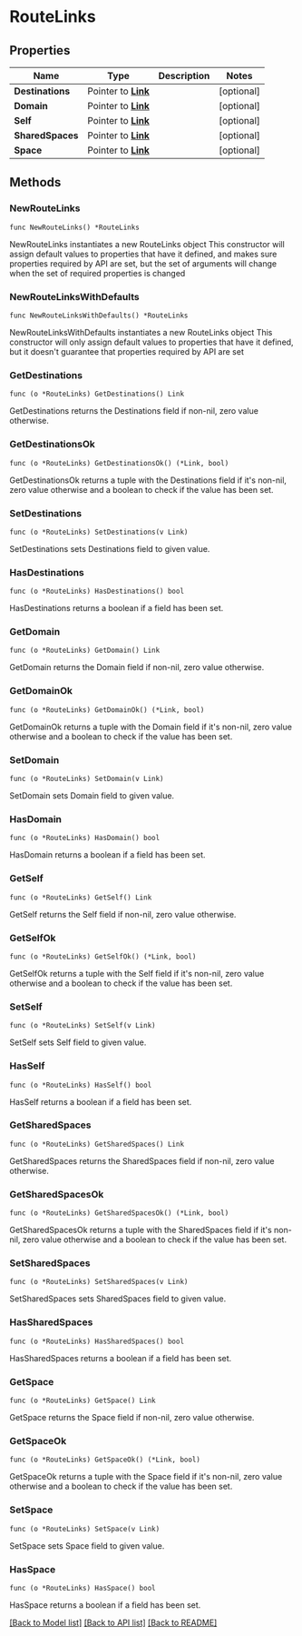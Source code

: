 # RouteLinks

## Properties

Name | Type | Description | Notes
------------ | ------------- | ------------- | -------------
**Destinations** | Pointer to [**Link**](Link.md) |  | [optional] 
**Domain** | Pointer to [**Link**](Link.md) |  | [optional] 
**Self** | Pointer to [**Link**](Link.md) |  | [optional] 
**SharedSpaces** | Pointer to [**Link**](Link.md) |  | [optional] 
**Space** | Pointer to [**Link**](Link.md) |  | [optional] 

## Methods

### NewRouteLinks

`func NewRouteLinks() *RouteLinks`

NewRouteLinks instantiates a new RouteLinks object
This constructor will assign default values to properties that have it defined,
and makes sure properties required by API are set, but the set of arguments
will change when the set of required properties is changed

### NewRouteLinksWithDefaults

`func NewRouteLinksWithDefaults() *RouteLinks`

NewRouteLinksWithDefaults instantiates a new RouteLinks object
This constructor will only assign default values to properties that have it defined,
but it doesn't guarantee that properties required by API are set

### GetDestinations

`func (o *RouteLinks) GetDestinations() Link`

GetDestinations returns the Destinations field if non-nil, zero value otherwise.

### GetDestinationsOk

`func (o *RouteLinks) GetDestinationsOk() (*Link, bool)`

GetDestinationsOk returns a tuple with the Destinations field if it's non-nil, zero value otherwise
and a boolean to check if the value has been set.

### SetDestinations

`func (o *RouteLinks) SetDestinations(v Link)`

SetDestinations sets Destinations field to given value.

### HasDestinations

`func (o *RouteLinks) HasDestinations() bool`

HasDestinations returns a boolean if a field has been set.

### GetDomain

`func (o *RouteLinks) GetDomain() Link`

GetDomain returns the Domain field if non-nil, zero value otherwise.

### GetDomainOk

`func (o *RouteLinks) GetDomainOk() (*Link, bool)`

GetDomainOk returns a tuple with the Domain field if it's non-nil, zero value otherwise
and a boolean to check if the value has been set.

### SetDomain

`func (o *RouteLinks) SetDomain(v Link)`

SetDomain sets Domain field to given value.

### HasDomain

`func (o *RouteLinks) HasDomain() bool`

HasDomain returns a boolean if a field has been set.

### GetSelf

`func (o *RouteLinks) GetSelf() Link`

GetSelf returns the Self field if non-nil, zero value otherwise.

### GetSelfOk

`func (o *RouteLinks) GetSelfOk() (*Link, bool)`

GetSelfOk returns a tuple with the Self field if it's non-nil, zero value otherwise
and a boolean to check if the value has been set.

### SetSelf

`func (o *RouteLinks) SetSelf(v Link)`

SetSelf sets Self field to given value.

### HasSelf

`func (o *RouteLinks) HasSelf() bool`

HasSelf returns a boolean if a field has been set.

### GetSharedSpaces

`func (o *RouteLinks) GetSharedSpaces() Link`

GetSharedSpaces returns the SharedSpaces field if non-nil, zero value otherwise.

### GetSharedSpacesOk

`func (o *RouteLinks) GetSharedSpacesOk() (*Link, bool)`

GetSharedSpacesOk returns a tuple with the SharedSpaces field if it's non-nil, zero value otherwise
and a boolean to check if the value has been set.

### SetSharedSpaces

`func (o *RouteLinks) SetSharedSpaces(v Link)`

SetSharedSpaces sets SharedSpaces field to given value.

### HasSharedSpaces

`func (o *RouteLinks) HasSharedSpaces() bool`

HasSharedSpaces returns a boolean if a field has been set.

### GetSpace

`func (o *RouteLinks) GetSpace() Link`

GetSpace returns the Space field if non-nil, zero value otherwise.

### GetSpaceOk

`func (o *RouteLinks) GetSpaceOk() (*Link, bool)`

GetSpaceOk returns a tuple with the Space field if it's non-nil, zero value otherwise
and a boolean to check if the value has been set.

### SetSpace

`func (o *RouteLinks) SetSpace(v Link)`

SetSpace sets Space field to given value.

### HasSpace

`func (o *RouteLinks) HasSpace() bool`

HasSpace returns a boolean if a field has been set.


[[Back to Model list]](../README.md#documentation-for-models) [[Back to API list]](../README.md#documentation-for-api-endpoints) [[Back to README]](../README.md)


